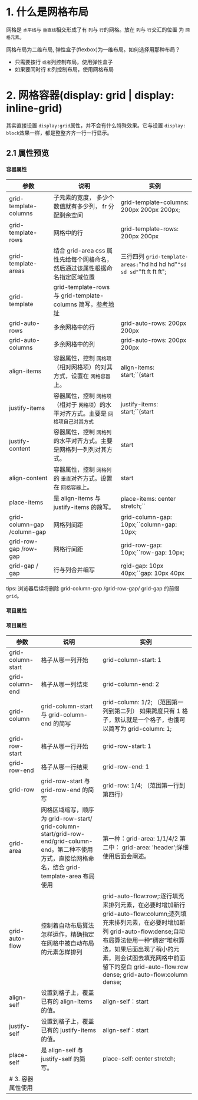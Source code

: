 # 1. 什么是网格布局

网格是 `水平线`与 `垂直线`相交形成了有 `列`与 `行`的网格。放在 `列`与 `行`交汇的位置 为 `网格元素`。

网格布局为二维布局, 弹性盒子(flexbox)为一维布局。如何选择用那种布局？

* 只需要按行 `或者`列控制布局，使用弹性盒子
* 如果要同时行 `和`列控制布局，使用网格布局


# 2. 网格容器(display: grid | display: inline-grid)

其实直接设置 `display:grid`属性，并不会有什么特殊效果。它与设置 `display: block`效果一样，都是整整齐齐一行一行显示。


## 2.1 属性预览


#### 容器属性

| 参数                        | 说明                                                                                                                                                                                                                                  | 实例                                                                       |
| --------------------------- | ------------------------------------------------------------------------------------------------------------------------------------------------------------------------------------------------------------------------------------- | -------------------------------------------------------------------------- |
| grid-template-columns       | 子元素的宽度， 多少个数值就有多少列， fr 分配剩余空间                                                                                                                                                                                 | grid-template-columns: 200px 200px 200px;                                  |
| grid-template-rows          | 网格中的行                                                                                                                                                                                                                            | grid-template-rows: 200px 200px                                            |
| grid-template-areas         | 结合 grid-area css 属性先给每个网格命名，然后通过该属性根据命名指定区域位置                                                                                                                                                           | 三行四列 ``grid-template-areas:``"hd hd hd hd"``"sd sd sd"``"ft ft ft ft"; |
| grid-template               | grid-template-rows 与 grid-template-columns 简写，[参考地址](https://link.juejin.cn?target=https%3A%2F%2Fdeveloper.mozilla.org%2Fzh-CN%2Fdocs%2FWeb%2FCSS%2Fgrid-template "https://developer.mozilla.org/zh-CN/docs/Web/CSS/grid-template") |                                                                            |
| grid-auto-rows              | 多余网格中的行                                                                                                                                                                                                                        | grid-auto-rows: 200px 200px                                                |
| grid-auto-columns           | 多余网格中的列                                                                                                                                                                                                                        | grid-auto-rows: 200px 200px                                                |
| align-items                 | 容器属性，控制 `网格项`（相对网格项）的对其方式，设置在 `网格容器`上。                                                                                                                                                            | align-items: start;``(start                                                |
| justify-items               | 容器属性，控制 `网格项`（相对于 `网格项`）的水平对齐方式。主要是 `网格项自己对其方式`                                                                                                                                           | justify-items: start;``(start                                              |
| justify-content             | 容器属性，控制 `网格列`的水平对齐方式。主要是网格列一列列对其方式。                                                                                                                                                                 | start                                                                      |
| align-content               | 容器属性，控制 `网格列`的 `垂直`对齐方式。设置在 `网格容器`上。                                                                                                                                                                 | start                                                                      |
| place-items                 | 是 align-items 与 justify-items 的简写。                                                                                                                                                                                              | place-items: center stretch;``                                             |
| grid-column-gap /column-gap | 网格列间距                                                                                                                                                                                                                            | grid-column-gap: 10px;``column-gap: 10px;                                  |
| grid-row-gap /row-gap       | 网格行间距                                                                                                                                                                                                                            | grid-row-gap: 10px;``row-gap: 10px;                                        |
| grid-gap / gap              | 行与列合并编写                                                                                                                                                                                                                        | rgid-gap: 10px 40px;``gap: 10px 40px                                       |

tips: 浏览器后续将删除 grid-column-gap /grid-row-gap/ grid-gap 的前缀 `grid`。

#### 项目属性

#### 项目属性

| 参数              | 说明                                                                                                                                                    | 实例                                                                                                                                                                                                                                                                                               |
| ----------------- | ------------------------------------------------------------------------------------------------------------------------------------------------------- | -------------------------------------------------------------------------------------------------------------------------------------------------------------------------------------------------------------------------------------------------------------------------------------------------- |
| grid-column-start | 格子从哪一列开始                                                                                                                                        | grid-column-start: 1                                                                                                                                                                                                                                                                               |
| grid-column-end   | 格子从哪一列结束                                                                                                                                        | grid-column-end: 2                                                                                                                                                                                                                                                                                 |
| grid-column       | grid-column-start 与 grid-column-end 的简写                                                                                                             | grid-column: 1/2; （范围第一列到第二列） 如果跨度只有 1 格子，默认就是一个格子，也饿可以简写为 grid-column: 1;                                                                                                                                                                                     |
| grid-row-start    | 格子从哪一行开始                                                                                                                                        | grid-row-start: 1                                                                                                                                                                                                                                                                                  |
| grid-row-end      | 格子从哪一行结束                                                                                                                                        | grid-row-end: 1                                                                                                                                                                                                                                                                                    |
| grid-row          | grid-row-start 与 grid-row-end 的简写                                                                                                                   | grid-row: 1/4; （范围第一行到第四行）                                                                                                                                                                                                                                                              |
| grid-area         | 网格区域缩写，顺序为 grid-row-start/ grid-column-start/grid-row-end/grid-column-end。第二种不使用方式，直接给网格命名，结合 grid-template-area 布局使用 | 第一种：grid-area: 1/1/4/2 第二中： grid-area: 'header';详细使用后面会阐述。                                                                                                                                                                                                                       |
| grid-auto-flow    | 控制着自动布局算法怎样运作，精确指定在网格中被自动布局的元素怎样排列                                                                                    | grid-auto-flow:row;:逐行填充来排列元素，在必要时增加新行 grid-auto-flow:column;逐列填充来排列元素，在必要时增加新列 grid-auto-flow:dense;自动布局算法使用一种“稠密”堆积算法，如果后面出现了稍小的元素，则会试图去填充网格中前面留下的空白 grid-auto-flow:row dense; grid-auto-flow:column dense; |
| align-self        | 设置到格子上，覆盖已有的 align-items 的值。                                                                                                             | align-self：start                                                                                                                                                                                                                                                                                  |
| justify-self      | 设置到格子上，覆盖已有的 justify-items 的值。                                                                                                           | align-self：start                                                                                                                                                                                                                                                                                  |
| place-self        | 是 align-self 与 justify-self 的简写。                                                                                                                  | place-self: center stretch;                                                                                                                                                                                                                                                                        |
| # 3. 容器属性使用 |                                                                                                                                                         |                                                                                                                                                                                                                                                                                                    |
